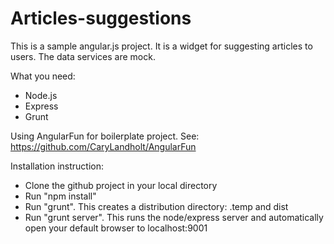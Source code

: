 Articles-suggestions
====================

This is a sample angular.js project. It is a widget for suggesting articles to users. The data services are mock. 

What you need:
* Node.js
* Express
* Grunt

Using AngularFun for boilerplate project. See: https://github.com/CaryLandholt/AngularFun

Installation instruction:

* Clone the github project in your local directory
* Run "npm install"
* Run "grunt". This creates a distribution directory: .temp and dist
* Run "grunt server". This runs the node/express server and automatically open your default browser to localhost:9001


